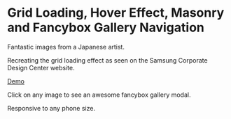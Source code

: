 Grid Loading, Hover Effect, Masonry and Fancybox Gallery Navigation
=========

Fantastic images from a Japanese artist.

Recreating the grid loading effect as seen on the Samsung Corporate Design Center website.

[Demo](http://design.samsung.com/global/)

Click on any image to see an awesome fancybox gallery modal.

Responsive to any phone size.